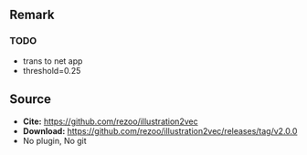 ## Remark

### TODO

- trans to net app
- threshold=0.25


## Source

- **Cite:** https://github.com/rezoo/illustration2vec
- **Download:** https://github.com/rezoo/illustration2vec/releases/tag/v2.0.0
- No plugin, No git